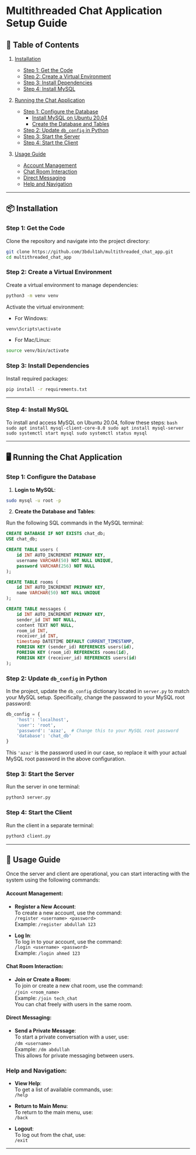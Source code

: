 
# Multithreaded Chat Application Setup Guide

## 📑 Table of Contents
1. [Installation](#-installation)
    - [Step 1: Get the Code](#step-1-get-the-code)
    - [Step 2: Create a Virtual Environment](#step-2-create-a-virtual-environment)
    - [Step 3: Install Dependencies](#step-3-install-dependencies)
    - [Step 4: Install MySQL](#step-4-install-mysql)

2. [Running the Chat Application](#-running-the-chat-application)
    - [Step 1: Configure the Database](#step-1-configure-the-database)
        - [Install MySQL on Ubuntu 20.04](#install-mysql-on-ubuntu-2004)
        - [Create the Database and Tables](#create-the-database-and-tables)
    - [Step 2: Update `db_config` in Python](#step-2-update-db_config-in-python)
    - [Step 3: Start the Server](#step-3-start-the-server)
    - [Step 4: Start the Client](#step-4-start-the-client)
3. [Usage Guide](#-usage-guide)
    - [Account Management](#account-management)
    - [Chat Room Interaction](#chat-room-interaction)
    - [Direct Messaging](#direct-messaging)
    - [Help and Navigation](#help-and-navigation)

---

## 📦 Installation

### Step 1: Get the Code

Clone the repository and navigate into the project directory:

```bash
git clone https://github.com/3bdul1ah/multithreaded_chat_app.git
cd multithreaded_chat_app
```

### Step 2: Create a Virtual Environment

Create a virtual environment to manage dependencies:

```bash
python3 -m venv venv
```

Activate the virtual environment:

- For Windows:

```bash
venv\Scripts\activate
```

- For Mac/Linux:

```bash
source venv/bin/activate
```

### Step 3: Install Dependencies

Install required packages:

```bash
pip install -r requirements.txt
```

---


### Step 4: Install MySQL
To install and access MySQL on Ubuntu 20.04, follow these steps:
    ```bash
    sudo apt install mysql-client-core-8.0
    sudo apt install mysql-server
    sudo systemctl start mysql
    sudo systemctl status mysql
    ```

---
## 🖥 Running the Chat Application

### Step 1: Configure the Database

1. **Login to MySQL**:

```bash
sudo mysql -u root -p
```

2. **Create the Database and Tables**:

Run the following SQL commands in the MySQL terminal:

```sql
CREATE DATABASE IF NOT EXISTS chat_db;
USE chat_db;

CREATE TABLE users (
    id INT AUTO_INCREMENT PRIMARY KEY,
    username VARCHAR(50) NOT NULL UNIQUE,
    password VARCHAR(256) NOT NULL
);

CREATE TABLE rooms (
    id INT AUTO_INCREMENT PRIMARY KEY,
    name VARCHAR(50) NOT NULL UNIQUE
);

CREATE TABLE messages (
    id INT AUTO_INCREMENT PRIMARY KEY,
    sender_id INT NOT NULL,
    content TEXT NOT NULL,
    room_id INT,
    receiver_id INT,
    timestamp DATETIME DEFAULT CURRENT_TIMESTAMP,
    FOREIGN KEY (sender_id) REFERENCES users(id),
    FOREIGN KEY (room_id) REFERENCES rooms(id),
    FOREIGN KEY (receiver_id) REFERENCES users(id)
);
```

### Step 2: Update `db_config` in Python

In the project, update the `db_config` dictionary located in `server.py` to match your MySQL setup. Specifically, change the password to your MySQL root password:

```python
db_config = {
    'host': 'localhost',
    'user': 'root',
    'password': 'azaz',  # Change this to your MySQL root password
    'database': 'chat_db'
}
```

This `'azaz'` is the password used in our case, so replace it with your actual MySQL root password in the above configuration.

### Step 3: Start the Server

Run the server in one terminal:

```bash
python3 server.py
```

### Step 4: Start the Client

Run the client in a separate terminal:

```bash
python3 client.py
```

---


## 🌟 Usage Guide

Once the server and client are operational, you can start interacting with the system using the following commands:

#### **Account Management:**

- **Register a New Account**:  
  To create a new account, use the command:  
  `/register <username> <password>`  
  Example: `/register abdullah 123`

- **Log In**:  
  To log in to your account, use the command:  
  `/login <username> <password>`  
  Example: `/login ahmed 123`

#### **Chat Room Interaction:**

- **Join or Create a Room**:  
  To join or create a new chat room, use the command:  
  `/join <room_name>`  
  Example: `/join tech_chat`  
  You can chat freely with users in the same room.

#### **Direct Messaging:**

- **Send a Private Message**:  
  To start a private conversation with a user, use:  
  `/dm <username>`  
  Example: `/dm abdullah`  
  This allows for private messaging between users.

### **Help and Navigation:**

- **View Help**:  
  To get a list of available commands, use:  
  `/help`

- **Return to Main Menu**:  
  To return to the main menu, use:  
  `/back`

- **Logout**:  
  To log out from the chat, use:  
  `/exit`

---
